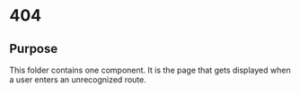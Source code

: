 # 404

## Purpose
This folder contains one component. It is the page that gets displayed when a user enters an unrecognized route. 